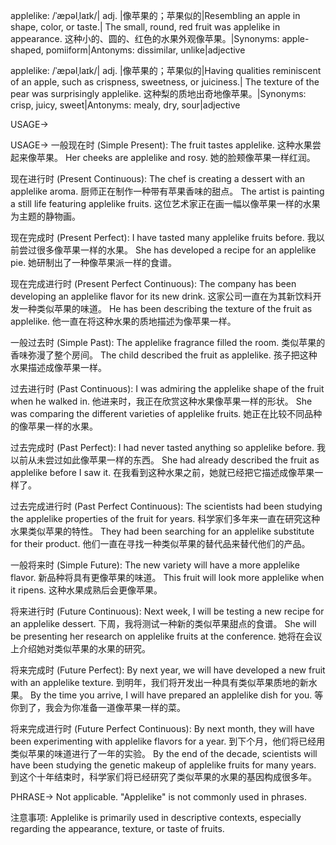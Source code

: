 applelike: /ˈæpəlˌlaɪk/| adj. |像苹果的；苹果似的|Resembling an apple in shape, color, or taste.| The small, round, red fruit was applelike in appearance.  这种小的、圆的、红色的水果外观像苹果。|Synonyms: apple-shaped, pomiiform|Antonyms: dissimilar, unlike|adjective

applelike: /ˈæpəlˌlaɪk/| adj. |像苹果的；苹果似的|Having qualities reminiscent of an apple, such as crispness, sweetness, or juiciness.| The texture of the pear was surprisingly applelike.  这种梨的质地出奇地像苹果。|Synonyms: crisp, juicy, sweet|Antonyms: mealy, dry, sour|adjective


USAGE->

USAGE->
一般现在时 (Simple Present):
The fruit tastes applelike.  这种水果尝起来像苹果。
Her cheeks are applelike and rosy. 她的脸颊像苹果一样红润。


现在进行时 (Present Continuous):
The chef is creating a dessert with an applelike aroma.  厨师正在制作一种带有苹果香味的甜点。
The artist is painting a still life featuring applelike fruits.  这位艺术家正在画一幅以像苹果一样的水果为主题的静物画。


现在完成时 (Present Perfect):
I have tasted many applelike fruits before. 我以前尝过很多像苹果一样的水果。
She has developed a recipe for an applelike pie. 她研制出了一种像苹果派一样的食谱。


现在完成进行时 (Present Perfect Continuous):
The company has been developing an applelike flavor for its new drink.  这家公司一直在为其新饮料开发一种类似苹果的味道。
He has been describing the texture of the fruit as applelike. 他一直在将这种水果的质地描述为像苹果一样。


一般过去时 (Simple Past):
The applelike fragrance filled the room.  类似苹果的香味弥漫了整个房间。
The child described the fruit as applelike.  孩子把这种水果描述成像苹果一样。


过去进行时 (Past Continuous):
I was admiring the applelike shape of the fruit when he walked in.  他进来时，我正在欣赏这种水果像苹果一样的形状。
She was comparing the different varieties of applelike fruits. 她正在比较不同品种的像苹果一样的水果。


过去完成时 (Past Perfect):
I had never tasted anything so applelike before. 我以前从未尝过如此像苹果一样的东西。
She had already described the fruit as applelike before I saw it.  在我看到这种水果之前，她就已经把它描述成像苹果一样了。


过去完成进行时 (Past Perfect Continuous):
The scientists had been studying the applelike properties of the fruit for years.  科学家们多年来一直在研究这种水果类似苹果的特性。
They had been searching for an applelike substitute for their product.  他们一直在寻找一种类似苹果的替代品来替代他们的产品。


一般将来时 (Simple Future):
The new variety will have a more applelike flavor.  新品种将具有更像苹果的味道。
This fruit will look more applelike when it ripens.  这种水果成熟后会更像苹果。


将来进行时 (Future Continuous):
Next week, I will be testing a new recipe for an applelike dessert.  下周，我将测试一种新的类似苹果甜点的食谱。
She will be presenting her research on applelike fruits at the conference. 她将在会议上介绍她对类似苹果的水果的研究。


将来完成时 (Future Perfect):
By next year, we will have developed a new fruit with an applelike texture.  到明年，我们将开发出一种具有类似苹果质地的新水果。
By the time you arrive, I will have prepared an applelike dish for you.  等你到了，我会为你准备一道像苹果一样的菜。


将来完成进行时 (Future Perfect Continuous):
By next month, they will have been experimenting with applelike flavors for a year. 到下个月，他们将已经用类似苹果的味道进行了一年的实验。
By the end of the decade, scientists will have been studying the genetic makeup of applelike fruits for many years. 到这个十年结束时，科学家们将已经研究了类似苹果的水果的基因构成很多年。


PHRASE->
Not applicable.  "Applelike" is not commonly used in phrases.


注意事项:
Applelike is primarily used in descriptive contexts, especially regarding the appearance, texture, or taste of fruits.
